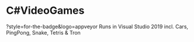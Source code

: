 # C#VideoGames
?style=for-the-badge&logo=appveyor
Runs in Visual Studio 2019 incl. Cars, PingPong, Snake, Tetris &amp; Tron

